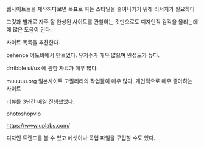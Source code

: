 웹사이트들을 제작하다보면 목표로 하는 스타일을 줄여나가기 위해 리서치가 필요하다

그것과 별개로 자주 잘 완성된 사이트를 관찰하는 것만으로도 디자인적 감각을 올리는데에 많은 도움이 된다.

사이트 목록을 추천한다.


behence
어도비에서 만들었다. 유저수가 매우 많으며 완성도가 높다.

drribble
ui/ux 에 관한 자료가 매우 많다.

muuuuu.org
일본사이트
고퀄리티의 작업물이 매우 많다. 개인적으로 매우 좋아하는 사이트

리뷰를 3년간 매일 진행했었다.

photoshopvip



https://www.uplabs.com/

디자인 트렌드를 볼 수 있고
에셋이나 목업 파일을 구입할 수도 있다.
